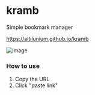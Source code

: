 # kramb
Simple bookmark manager

https://altilunium.github.io/kramb


![image](https://user-images.githubusercontent.com/70379302/195533929-02aae46f-c293-4134-928e-aa31b1b40e5b.png)


### How to use
1. Copy the URL
2. Click "paste link"
